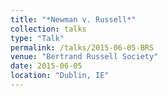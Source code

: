 ```yaml
---
title: "*Newman v. Russell*"
collection: talks
type: "Talk"
permalink: /talks/2015-06-05-BRS
venue: "Bertrand Russell Society"
date: 2015-06-05
location: "Dublin, IE"
---
```


